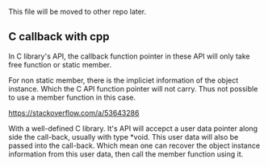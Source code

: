 This file will be moved to other repo later. 


## C callback with cpp

In C library's API, the callback function pointer in these API will only take free function or static member. 

For non static member, there is the impliciet information of the object instance. Which the C API function pointer will not carry. Thus not possible to use a member function in this case.

https://stackoverflow.com/a/53643286

With a well-defined C library. It's API will accepct a user data pointer along side the call-back, usually with type *void. This user data will also be passed into the call-back. Which mean one can recover the object instance information from this user data, then call the member function using it.
